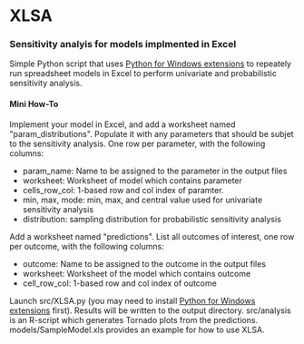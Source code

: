 XLSA
====

### Sensitivity analyis for models implmented in Excel


Simple Python script that uses [Python for Windows extensions](http://sourceforge.net/projects/pywin32/) to repeately run spreadsheet models in Excel to perform univariate and probabilistic sensitivity analysis.

#### Mini How-To

Implement your model in Excel, and add a worksheet named "param_distributions". Populate it with  any parameters that should be subjet to the sensitivity analysis. One row per parameter, with the following columns:
* param_name: Name to be assigned to the parameter in the output files
* worksheet: Worksheet of model which contains parameter
* cells_row_col: 1-based row and col index of paramter.
* min, max, mode: min, max, and central value used for univariate sensitivity analysis
* distribution: sampling distribution for probabilistic sensitivity analysis

Add a worksheet named "predictions". List all outcomes of interest, one row per outcome, with the following columns:
* outcome: Name to be assigned to the outcome in the output files
* worksheet: Worksheet of the model which contains outcome
* cell_row_col: 1-based row and col index of outcome

Launch src/XLSA.py (you may need to install [Python for Windows extensions](http://sourceforge.net/projects/pywin32/) first). Results will be written to the output directory. src/analysis is an R-script which generates Tornado plots from the predictions. models/SampleModel.xls provides an example for how to use XLSA. 
